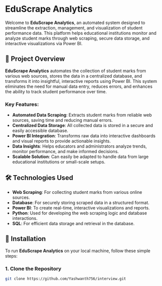 # EduScrape Analytics

Welcome to **EduScrape Analytics**, an automated system designed to streamline the extraction, management, and visualization of student performance data. This platform helps educational institutions monitor and analyze student marks through web scraping, secure data storage, and interactive visualizations via Power BI.

## 🚀 Project Overview

**EduScrape Analytics** automates the collection of student marks from various web sources, stores the data in a centralized database, and transforms it into insightful, interactive reports using Power BI. This system eliminates the need for manual data entry, reduces errors, and enhances the ability to track student performance over time.

### Key Features:
- **Automated Data Scraping**: Extracts student marks from reliable web sources, saving time and reducing manual errors.
- **Centralized Data Storage**: All collected data is stored in a secure and easily accessible database.
- **Power BI Integration**: Transforms raw data into interactive dashboards and visual reports to provide actionable insights.
- **Data Insights**: Helps educators and administrators analyze trends, monitor performance, and make informed decisions.
- **Scalable Solution**: Can easily be adapted to handle data from large educational institutions or small-scale setups.

## 🛠️ Technologies Used

- **Web Scraping**: For collecting student marks from various online sources.
- **Database**: For securely storing scraped data in a structured format.
- **Power BI**: To create real-time, interactive visualizations and reports.
- **Python**: Used for developing the web scraping logic and database interactions.
- **SQL**: For efficient data storage and retrieval in the database.

## 🔑 Installation

To run **EduScrape Analytics** on your local machine, follow these simple steps:

### 1. Clone the Repository
```bash
git clone https://github.com/Yashwanth756/interview.git
